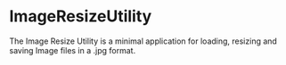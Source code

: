 # ImageResizeUtility
The Image Resize Utility is a minimal application for loading, resizing and saving Image files in a .jpg format.
